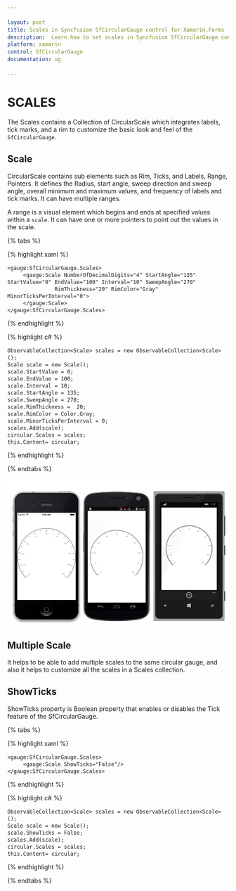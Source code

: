 ```yaml
---

layout: post
title: Scales in Syncfusion SfCircularGauge control for Xamarin.Forms
description:  Learn how to set scales in Syncfusion SfCircularGauge control
platform: xamarin
control: SfCircularGauge
documentation: ug

---
```


# SCALES

The Scales contains a Collection of CircularScale which integrates labels, tick marks, and a rim to customize the basic look and feel of the `SfCircularGauge`.

## Scale

CircularScale contains sub elements such as Rim, Ticks, and Labels, Range, Pointers. It defines the Radius, start angle, sweep direction and sweep angle, overall minimum and maximum values, and frequency of labels and tick marks. It can have multiple ranges. 

A range is a visual element which begins and ends at specified values within a `scale`. It can have one or more pointers to point out the values in the scale.

{% tabs %}

{% highlight xaml %}

    <gauge:SfCircularGauge.Scales>
         <gauge:Scale NumberOfDecimalDigits="4" StartAngle="135" StartValue="0" EndValue="100" Interval="10" SweepAngle="270"
                   RimThickness="20" RimColor="Gray" MinorTicksPerInterval="0">
         </gauge:Scale>
    </gauge:SfCircularGauge.Scales>

{% endhighlight %}

{% highlight c# %}

    ObservableCollection<Scale> scales = new ObservableCollection<Scale>();
    Scale scale = new Scale();
    scale.StartValue = 0; 
    scale.EndValue = 100;
    scale.Interval = 10;
    scale.StartAngle = 135;
    scale.SweepAngle = 270;
    scale.RimThickness =  20;
    scale.RimColor = Color.Gray;
    scale.MinorTicksPerInterval = 0;
    scales.Add(scale);
    circular.Scales = scales;  
    this.Content= circular;

{% endhighlight %}

{% endtabs %}

![](scales_images/scale.png)

## Multiple Scale

It helps to be able to add multiple scales to the same circular gauge, and also it helps to customize all the scales in a Scales collection.

## ShowTicks

ShowTicks property is Boolean property that enables or disables the Tick feature of the SfCircularGauge.

{% tabs %}

{% highlight xaml %}

    <gauge:SfCircularGauge.Scales>
         <gauge:Scale ShowTicks="False"/>
    </gauge:SfCircularGauge.Scales>

{% endhighlight %}

{% highlight c# %}

    ObservableCollection<Scale> scales = new ObservableCollection<Scale>();
    Scale scale = new Scale();
    scale.ShowTicks = False;
    scales.Add(scale);
    circular.Scales = scales;  
    this.Content= circular;
{% endhighlight %}
    
{% endtabs %}
